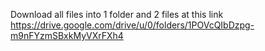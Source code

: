 Download all files into 1 folder and 2 files at this link 
https://drive.google.com/drive/u/0/folders/1POVcQIbDzpg-m9nFYzmSBxkMyVXrFXh4
